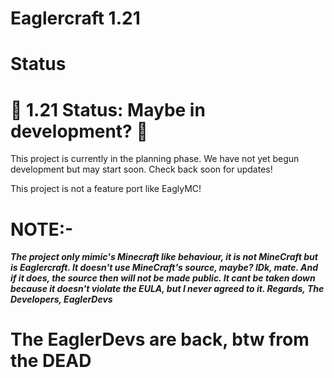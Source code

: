 # Eaglercraft 1.21
# Status
# 🚧 1.21 Status: Maybe in development? 🚧
This project is currently in the planning phase. We have not yet begun development but may start soon. Check back soon for updates!

This project is not a feature port like EaglyMC!

# NOTE:-
***The project only mimic's Minecraft like behaviour, it is not MineCraft but is Eaglercraft. It doesn't use MineCraft's source, maybe? IDk, mate. And if it does, the source then will not be made public. It cant be taken down because it doesn't violate the EULA, but I never agreed to it. Regards, The Developers, EaglerDevs***
# The EaglerDevs are back, btw from the DEAD
